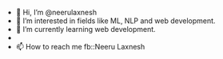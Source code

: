 - 👋 Hi, I’m @neerulaxnesh
- 👀 I’m interested in fields like ML, NLP and web development. 
- 🌱 I’m currently learning web development. 
-
- 📫 How to reach me fb::Neeru Laxnesh

<!---
neerulaxnesh/neerulaxnesh is a ✨ special ✨ repository because its `README.md` (this file) appears on your GitHub profile.
You can click the Preview link to take a look at your changes.
--->
